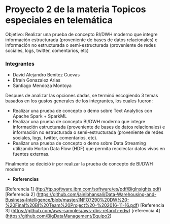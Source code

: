 # Proyecto 2 de la materia Topicos especiales en telemática

Objetivo: 
Realizar una prueba de concepto BI/DWH moderno que integre información estructurada (proveniente de bases de datos relacionales) e información no estructurada o semi-estructurada (proveniente de redes sociales, logs, twitter, comentarios, etc)

### Integrantes 
* David Alejandro Benítez Cuevas
* Efraín Gonazalez Arias
* Santiago Mendoza Montoya 

Despues de analizar las opciones dadas, se terminó  escogiendo 3 temas basados en los gustos generales de los integrantes, los cuales fueron: 
* Realizar una prueba de concepto o demo sobre Text Analytics con Apache Spark + SparkML
* Realizar una prueba de concepto BI/DWH moderno que integre información estructurada (proveniente de bases de datos relacionales) e información no estructurada o semi-estructurada (proveniente de redes sociales, logs, twitter, comentarios, etc).
* Realizar una prueba de concepto o demo sobre Data Streaming utilizando Horton Data Flow (HDF) que permita recolectar datos vivos en fuentes externas.

Finalmente se decició ir por realizar la prueba de concepto de BI/DWH moderno

* **Referencias**

[Referencia 1] (ftp://ftp.software.ibm.com/software/es/pdf/BigInsights.pdf)
[Referencia 2] (https://github.com/jainibhansali/Data-Warehousing-and-Business-Intelligence/blob/master/INFO7290%20DW%20-%20Final%20BI%20Team%20Project%20-%202016-11-16.pdf)
[Referencia 3] (https://github.com/aws-samples/aws-dbs-refarch-edw)
[referencia 4] (https://github.com/BigDataManagement/Equipo2)
